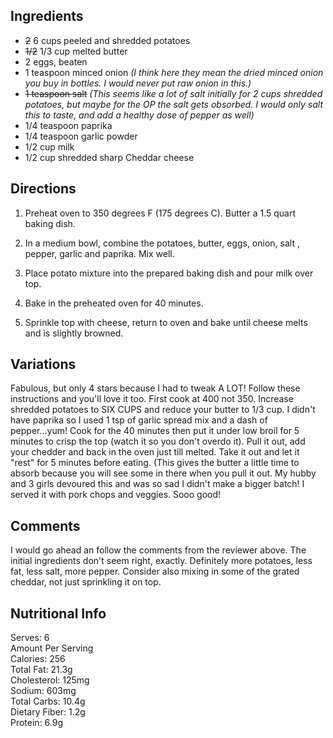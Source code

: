 <div id="wikitext">

<span id="ingredients"></span>

Ingredients
-----------

-   ~~2~~ 6 cups peeled and shredded potatoes
-   ~~1/2~~ 1/3 cup melted butter
-   2 eggs, beaten
-   1 teaspoon minced onion *(I think here they mean the dried minced
    onion you buy in bottles. I would never put raw onion in this.)*
-   ~~1 teaspoon salt~~ *(This seems like a lot of salt initially for 2
    cups shredded potatoes, but maybe for the OP the salt gets obsorbed.
    I would only salt this to taste, and add a healthy dose of pepper as
    well)*
-   1/4 teaspoon paprika
-   1/4 teaspoon garlic powder
-   1/2 cup milk
-   1/2 cup shredded sharp Cheddar cheese

<span id="directions"></span>

Directions
----------

<div class="vspace">

</div>

1.  Preheat oven to 350 degrees F (175 degrees C). Butter a 1.5 quart
    baking dish.
    <div class="vspace">

    </div>

2.  In a medium bowl, combine the potatoes, butter, eggs, onion, salt
    , pepper, garlic
    and paprika. Mix well.
    <div class="vspace">

    </div>

3.  Place potato mixture into the prepared baking dish and pour milk
    over top.
    <div class="vspace">

    </div>

4.  Bake in the preheated oven for 40 minutes.
    <div class="vspace">

    </div>

5.  Sprinkle top with cheese, return to oven and bake until cheese melts
    and is slightly browned.

<span id="variations"></span>

Variations
----------

Fabulous, but only 4 stars because I had to tweak A LOT! Follow these
instructions and you'll love it too. First cook at 400 not 350. Increase
shredded potatoes to SIX CUPS and reduce your butter to 1/3 cup. I
didn't have paprika so I used 1 tsp of garlic spread mix and a dash of
pepper...yum! Cook for the 40 minutes then put it under low broil for 5
minutes to crisp the top (watch it so you don't overdo it). Pull it out,
add your chedder and back in the oven just till melted. Take it out and
let it "rest" for 5 minutes before eating. (This gives the butter a
little time to absorb because you will see some in there when you pull
it out. My hubby and 3 girls devoured this and was so sad I didn't make
a bigger batch! I served it with pork chops and veggies. Sooo good!

<span id="comments"></span>

Comments
--------

I would go ahead an follow the comments from the reviewer above. The
initial ingredients don't seem right, exactly. Definitely more potatoes,
less fat, less salt, more pepper. Consider also mixing in some of the
grated cheddar, not just sprinkling it on top.

<span id="nutrition"></span>

Nutritional Info
----------------

Serves: 6\
Amount Per Serving\
Calories: 256\
Total Fat: 21.3g\
Cholesterol: 125mg\
Sodium: 603mg\
Total Carbs: 10.4g\
Dietary Fiber: 1.2g\
Protein: 6.9g

<div class="vspace">

</div>

</div>

